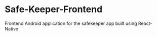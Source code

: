 # Safe-Keeper-Frontend

Frontend Android application for the safekeeper app built using React-Native 
